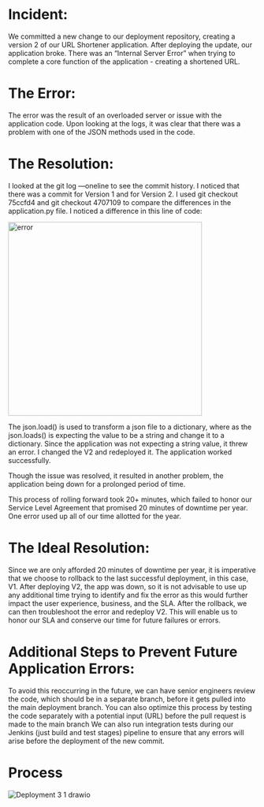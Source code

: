 # Incident:

We committed a new change to our deployment repository, creating a version 2 of our URL Shortener application. After deploying the update, our application broke. There was an “Internal Server Error” when trying to complete a core function of the application - creating a shortened URL.

# The Error:

The error was the result of an overloaded server or issue with the application code. Upon looking at the logs, it was clear that there was a problem with one of the JSON methods used in the code.

# The Resolution:

I looked at the git log —oneline to see the commit history. I noticed that there was a commit for Version 1 and for Version 2. I used git checkout 75ccfd4 and git checkout 4707109 to compare the differences in the application.py file. I noticed a difference in this line of code:

<img width="393" alt="error" src="https://github.com/nalDaniels/Dep3.1/assets/135375665/07a3e1dc-4a4a-4c59-a3e3-7a0b12f38e4b">

The json.load() is used to transform a json file to a dictionary, where as the json.loads() is expecting the value to be a string and change it to a dictionary. Since the application was not expecting a string value, it threw an error. I changed the V2 and redeployed it. The application worked successfully. 

Though the issue was resolved, it resulted in another problem, the application being down for a prolonged period of time.

This process of rolling forward took 20+ minutes, which failed to honor our Service Level Agreement that promised 20 minutes of downtime per year. One error used up all of our time allotted for the year. 

# The Ideal Resolution:

Since we are only afforded 20 minutes of downtime per year, it is imperative that we choose to rollback to the last successful deployment, in this case, V1. After deploying V2, the app was down, so it is not advisable to use up any additional time trying to identify and fix the error as this would further impact the user experience, business, and the SLA. After the rollback, we can then troubleshoot the error and redeploy V2. This will enable us to honor our SLA and conserve our time for future failures or errors.

# Additional Steps to Prevent Future Application Errors:

To avoid this reoccurring in the future, we can have senior engineers review the code, which should be in a separate branch, before it gets pulled into the main deployment branch. You  can also optimize this process by testing the code separately with a potential input (URL) before the pull request is made to the main branch  We can also run integration tests during our Jenkins (just build and test stages) pipeline to ensure that any errors will arise before the deployment of the new commit.

# Process
![Deployment 3 1 drawio](https://github.com/nalDaniels/Dep3.1/assets/135375665/89248636-51ba-4d16-9634-b29f86fdce02)

